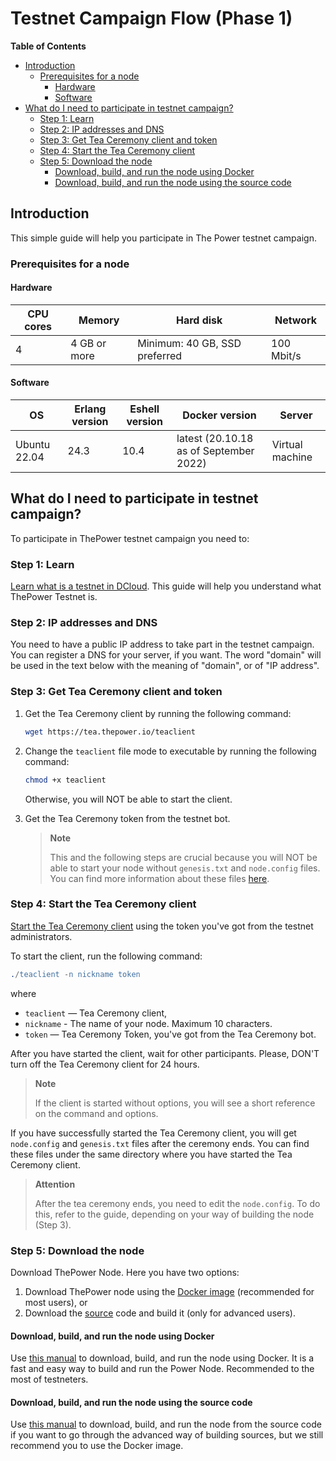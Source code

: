 # Testnet Campaign Flow (Phase 1)

<!-- START doctoc generated TOC please keep comment here to allow auto update -->
<!-- DON'T EDIT THIS SECTION, INSTEAD RE-RUN doctoc TO UPDATE -->
**Table of Contents**

- [Introduction](#introduction)
  - [Prerequisites for a node](#prerequisites-for-a-node)
    - [Hardware](#hardware)
    - [Software](#software)
- [What do I need to participate in testnet campaign?](#what-do-i-need-to-participate-in-testnet-campaign)
  - [Step 1: Learn](#step-1-learn)
  - [Step 2: IP addresses and DNS](#step-2-ip-addresses-and-dns)
  - [Step 3: Get Tea Ceremony client and token](#step-3-get-tea-ceremony-client-and-token)
  - [Step 4: Start the Tea Ceremony client](#step-4-start-the-tea-ceremony-client)
  - [Step 5: Download the node](#step-5-download-the-node)
    - [Download, build, and run the node using Docker](#download-build-and-run-the-node-using-docker)
    - [Download, build, and run the node using the source code](#download-build-and-run-the-node-using-the-source-code)

<!-- END doctoc generated TOC please keep comment here to allow auto update -->


## Introduction

This simple guide will help you participate in The Power testnet campaign.

### Prerequisites for a node

#### Hardware

| CPU cores | Memory       | Hard disk                     | Network    |
|-----------|--------------|-------------------------------|------------|
| 4         | 4 GB or more | Minimum: 40 GB, SSD preferred | 100 Mbit/s |

#### Software

| OS           | Erlang version | Eshell version | Docker version                         | Server          |
|--------------|----------------|----------------|----------------------------------------|-----------------|
| Ubuntu 22.04 | 24.3           | 10.4           | latest (20.10.18 as of September 2022) | Virtual machine |

## What do I need to participate in testnet campaign?

To participate in ThePower testnet campaign you need to:

### Step 1: Learn

[Learn what is a testnet in DCloud](../../Maintain/01-testnets-intro.md). This guide will help you understand what ThePower Testnet is.

### Step 2: IP addresses and DNS

You need to have a public IP address to take part in the testnet campaign. You can register a DNS for your server, if you want. The word "domain" will be used in the text below with the meaning of "domain", or of "IP address".

### Step 3: Get Tea Ceremony client and token

1. Get the Tea Ceremony client by running the following command:

   ```bash
   wget https://tea.thepower.io/teaclient
   ```

2. Change the `teaclient` file mode to executable by running the following command:

   ```bash
   chmod +x teaclient
   ```

   Otherwise, you will NOT be able to start the client.

3. Get the Tea Ceremony token from the testnet bot.

   > **Note**
   >
   > This and the following steps are crucial because you will NOT be able to start your node without `genesis.txt` and `node.config` files. You can find more information about these files [here](https://doc.thepower.io/docs/Maintain/build-and-start-a-node/tpNodeConfiguration).

### Step 4: Start the Tea Ceremony client

[Start the Tea Ceremony client](https://doc.thepower.io/docs/Maintain/get-and-start-tea-ceremony-client/#start-the-tea-ceremony-client) using the token you've got from the testnet administrators.

To start the client, run the following command:

```erlang
./teaclient -n nickname token
```

where

- `teaclient` — Tea Ceremony client,
- `nickname` - The name of your node. Maximum 10 characters.
- `token` — Tea Ceremony Token, you've got from the Tea Ceremony bot.

After you have started the client, wait for other participants. Please, DON'T turn off the Tea Ceremony client for 24 hours.

> **Note**
>
> If the client is started without options, you will see a short reference on the command and options.

If you have successfully started the Tea Ceremony client, you will get `node.config` and `genesis.txt` files after the ceremony ends. You can find these files under the same directory where you have started the Tea Ceremony client.

> **Attention**
>
> After the tea ceremony ends, you need to edit the `node.config`. To do this, refer to the guide, depending on your way of building the node (Step 3).

### Step 5: Download the node

Download ThePower Node. Here you have two options:

1. Download ThePower node using the [Docker image](https://hub.docker.com/r/thepowerio/tpnode) (recommended for most users), or
2. Download the [source](../../Maintain/build-and-start-a-node/06-startingTpNode_source.md#downloading-and-building-the-node) code and build it (only for advanced users).

#### Download, build, and run the node using Docker

Use [this manual](./02-download-build-run-docker.md) to download, build, and run the node using Docker. It is a fast and easy way to build and run the Power Node. Recommended to the most of testneters.

#### Download, build, and run the node using the source code

Use [this manual](./03-download-build-run-source.md) to download, build, and run the node from the source code if you want to go through the advanced way of building sources, but we still recommend you to use the Docker image.